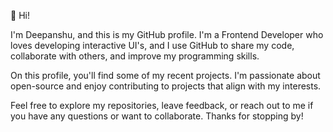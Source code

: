 👋 Hi!

   I'm Deepanshu, and this is my GitHub profile. I'm a Frontend Developer who loves developing interactive UI's, and I use GitHub to share my code, collaborate with        others, and improve my programming skills.

   On this profile, you'll find some of my recent projects. I'm passionate about open-source and enjoy contributing to projects that align with my interests.

   Feel free to explore my repositories, leave feedback, or reach out to me if you have any questions or want to collaborate. Thanks for stopping by!

<!--
**deepanshuparuthi/deepanshuparuthi** is a ✨ _special_ ✨ repository because its `README.md` (this file) appears on your GitHub profile.

Here are some ideas to get you started:
-->
